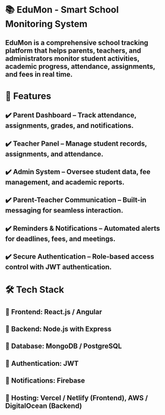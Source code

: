 # 📚 EduMon - Smart School Monitoring System
## EduMon is a comprehensive school tracking platform that helps parents, teachers, and administrators monitor student activities, academic progress, attendance, assignments, and fees in real time.

# 🚀 Features
## ✔️ Parent Dashboard – Track attendance, assignments, grades, and notifications.
## ✔️ Teacher Panel – Manage student records, assignments, and attendance.
## ✔️ Admin System – Oversee student data, fee management, and academic reports.
## ✔️ Parent-Teacher Communication – Built-in messaging for seamless interaction.
## ✔️ Reminders & Notifications – Automated alerts for deadlines, fees, and meetings.
## ✔️ Secure Authentication – Role-based access control with JWT authentication.

# 🛠 Tech Stack
## 🔹 Frontend: React.js / Angular
## 🔹 Backend: Node.js with Express
## 🔹 Database: MongoDB / PostgreSQL
## 🔹 Authentication: JWT
## 🔹 Notifications: Firebase
## 🔹 Hosting: Vercel / Netlify (Frontend), AWS / DigitalOcean (Backend)
